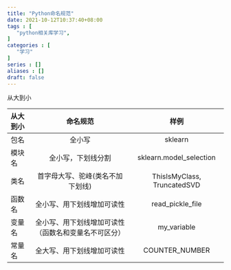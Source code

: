 ```yaml
---
title: "Python命名规范"
date: 2021-10-12T10:37:40+08:00
tags : [
   "python相关库学习",
]
categories : [
   "学习"
]
series : []
aliases : []
draft: false
---
```


从大到小

| 从大到小 |                       命名规范                       |            样例             |
| :------- | :--------------------------------------------------: | :-------------------------: |
| 包名     |                        全小写                        |           sklearn           |
| 模块名   |                  全小写，下划线分割                  |   sklearn.model_selection   |
| 类名     |           首字母大写、驼峰(类名不加下划线)           | ThisIsMyClass, TruncatedSVD |
| 函数名   |              全小写、用下划线增加可读性              |      read_pickle_file       |
| 变量名   | 全小写、用下划线增加可读性（函数名和变量名不可区分） |         my_variable         |
| 常量名   |              全大写、用下划线增加可读性              |       COUNTER_NUMBER        |